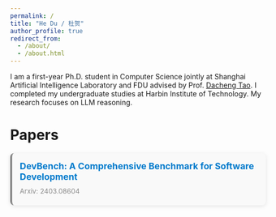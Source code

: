 ```yaml
---
permalink: /
title: "He Du / 杜贺"
author_profile: true
redirect_from: 
  - /about/
  - /about.html
---
```


I am a first-year Ph.D. student in Computer Science jointly at Shanghai Artificial Intelligence Laboratory and FDU advised by Prof. [Dacheng Tao](https://dr.ntu.edu.sg/cris/rp/rp02343). I completed my undergraduate studies at Harbin Institute of Technology. My research focuses on LLM reasoning.



Papers
===

<style>
/* 粘贴优化后的 CSS */
.papers {
  background-color: #f9f9f9;
  border-left: 4px solid #888;
  padding: 15px;
  margin-bottom: 20px;
  border-radius: 8px;
  box-shadow: 0 2px 8px rgba(0, 0, 0, 0.1);
}

.papers h3 {
  font-size: 1.25em;
  margin: 0 0 10px 0;
}

.papers h3 a {
  text-decoration: none;
  color: #007acc;
  font-weight: bold;
}

.papers h3 a:hover {
  text-decoration: underline;
}

.papers .authors,
.papers .conference {
  font-size: 0.95em;
  color: #555;
  margin: 5px 0;
}

.papers .authors {
  font-style: italic;
}

.papers .conference {
  color: #888;
}
</style>

<div class="papers">
  <h3><a href="[](https://arxiv.org/abs/2403.08604)" target="_blank">DevBench: A Comprehensive Benchmark for Software Development</a></h3>
  <p class="conference">Arxiv: 2403.08604</p>
</div>
